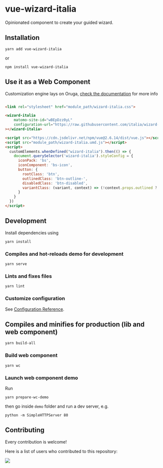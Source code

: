 <!-- markdownlint-disable no-inline-html -->

# vue-wizard-italia

Opinionated component to create your guided wizard.

## Installation

```
yarn add vue-wizard-italia
```

or

```
npm install vue-wizard-italia
```

## Use it as a Web Component

Customization engine lays on Oruga, [check the documentation](https://oruga.io/documentation/#customization) for more info

```html

<link rel="stylesheet" href="module_path/wizard-italia.css">

<wizard-italia 
    matomo-site-id="wBEpDzz0yL"
    configuration-url="https://raw.githubusercontent.com/italia/wizard-italia/main/demo/tree.json"
></wizard-italia>

<script src="https://cdn.jsdelivr.net/npm/vue@2.6.14/dist/vue.js"></script>
<script src="module_path/wizard-italia.umd.js"></script>
<script>
  customElements.whenDefined("wizard-italia").then(() => {
    document.querySelector('wizard-italia').styleConfig = {
      iconPack: 'bs',
      iconComponent: 'bs-icon',
      button: {
        rootClass: 'btn',
        outlinedClass: 'btn-outline-',
        disabledClass: 'btn-disabled',
        variantClass: (variant, context) => (!context.props.outlined ? `btn-${variant}` : ''),
      }
    }
  })
</script>
```

## Development

Install dependencies using

```shell
yarn install
```

### Compiles and hot-reloads demo for development

```shell
yarn serve
```

### Lints and fixes files

```shell
yarn lint
```

### Customize configuration

See [Configuration Reference](https://cli.vuejs.org/config/).

## Compiles and minifies for production (lib and web component)

```shell
yarn build-all
```

### Build web component

```
yarn wc
```

### Launch web component demo

Run

```
yarn prepare-wc-demo
```

then go inside `demo` folder and run a dev server, e.g.

```
python -m SimpleHTTPServer 80
```

## Contributing

Every contribution is welcome!

Here is a list of users who contributed to this repository:

<a href="https://github.com/italia/wizard-component/graphs/contributors">
  <img src="https://contributors-img.web.app/image?repo=italia/wizard-component" />
</a>

